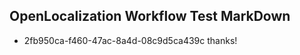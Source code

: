 ## OpenLocalization Workflow Test MarkDown
* 2fb950ca-f460-47ac-8a4d-08c9d5ca439c thanks!

<!--HONumber=Aug16_HO1-->


